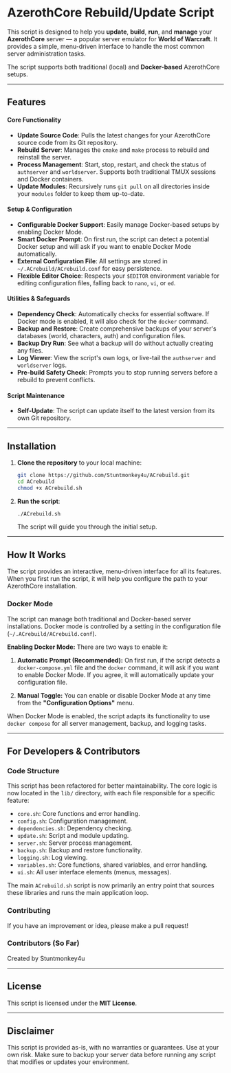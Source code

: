 # AzerothCore Rebuild/Update Script

This script is designed to help you **update**, **build**, **run**, and **manage** your **AzerothCore** server — a popular server emulator for **World of Warcraft**. It provides a simple, menu-driven interface to handle the most common server administration tasks.

The script supports both traditional (local) and **Docker-based** AzerothCore setups.

---

## Features

#### Core Functionality
- **Update Source Code**: Pulls the latest changes for your AzerothCore source code from its Git repository.
- **Rebuild Server**: Manages the `cmake` and `make` process to rebuild and reinstall the server.
- **Process Management**: Start, stop, restart, and check the status of `authserver` and `worldserver`. Supports both traditional TMUX sessions and Docker containers.
- **Update Modules**: Recursively runs `git pull` on all directories inside your `modules` folder to keep them up-to-date.

#### Setup & Configuration
- **Configurable Docker Support**: Easily manage Docker-based setups by enabling Docker Mode.
- **Smart Docker Prompt**: On first run, the script can detect a potential Docker setup and will ask if you want to enable Docker Mode automatically.
- **External Configuration File**: All settings are stored in `~/.ACrebuild/ACrebuild.conf` for easy persistence.
- **Flexible Editor Choice**: Respects your `$EDITOR` environment variable for editing configuration files, falling back to `nano`, `vi`, or `ed`.

#### Utilities & Safeguards
- **Dependency Check**: Automatically checks for essential software. If Docker mode is enabled, it will also check for the `docker` command.
- **Backup and Restore**: Create comprehensive backups of your server's databases (world, characters, auth) and configuration files.
- **Backup Dry Run**: See what a backup will do without actually creating any files.
- **Log Viewer**: View the script's own logs, or live-tail the `authserver` and `worldserver` logs.
- **Pre-build Safety Check**: Prompts you to stop running servers before a rebuild to prevent conflicts.

#### Script Maintenance
- **Self-Update**: The script can update itself to the latest version from its own Git repository.

---

## Installation

1.  **Clone the repository** to your local machine:
    ```bash
    git clone https://github.com/Stuntmonkey4u/ACrebuild.git
    cd ACrebuild
    chmod +x ACrebuild.sh
    ```
2.  **Run the script**:
    ```bash
    ./ACrebuild.sh
    ```
    The script will guide you through the initial setup.

---

## How It Works

The script provides an interactive, menu-driven interface for all its features. When you first run the script, it will help you configure the path to your AzerothCore installation.

### Docker Mode

The script can manage both traditional and Docker-based server installations. Docker mode is controlled by a setting in the configuration file (`~/.ACrebuild/ACrebuild.conf`).

**Enabling Docker Mode:**
There are two ways to enable it:

1.  **Automatic Prompt (Recommended):** On first run, if the script detects a `docker-compose.yml` file and the `docker` command, it will ask if you want to enable Docker Mode. If you agree, it will automatically update your configuration file.

2.  **Manual Toggle:** You can enable or disable Docker Mode at any time from the **"Configuration Options"** menu.

When Docker Mode is enabled, the script adapts its functionality to use `docker compose` for all server management, backup, and logging tasks.

---

## For Developers & Contributors

### Code Structure
This script has been refactored for better maintainability. The core logic is now located in the `lib/` directory, with each file responsible for a specific feature:
-   `core.sh`: Core functions and error handling.
-   `config.sh`: Configuration management.
-   `dependencies.sh`: Dependency checking.
-   `update.sh`: Script and module updating.
-   `server.sh`: Server process management.
-   `backup.sh`: Backup and restore functionality.
-   `logging.sh`: Log viewing.
-   `variables.sh`: Core functions, shared variables, and error handling.
-   `ui.sh`: All user interface elements (menus, messages).

The main `ACrebuild.sh` script is now primarily an entry point that sources these libraries and runs the main application loop.

### Contributing
If you have an improvement or idea, please make a pull request!

### Contributors (So Far)
Created by Stuntmonkey4u

---

## License

This script is licensed under the **MIT License**.

---

## Disclaimer

This script is provided as-is, with no warranties or guarantees. Use at your own risk. Make sure to backup your server data before running any script that modifies or updates your environment.
